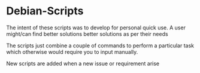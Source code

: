# Debian-Scripts
The intent of these scripts was to develop for personal quick use. A user might/can find better solutions better solutions as per their needs

The scripts just combine a couple of commands to perform a particular task which otherwise would require you to input manually. 

New scripts are added when a new issue or requirement arise
